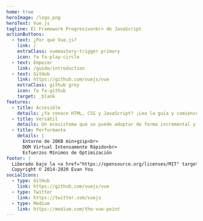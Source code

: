```yaml
---
home: true
heroImage: /logo.png
heroText: Vue.js
tagline: El Framework Progresivo<br> de JavaScript
actionButtons:
  - text: ¿Por qué Vue.js?
    link: /
    extraClass: vuemastery-trigger primary
    icon: fa fa-play-circle
  - text: Empezar
    link: /guide/introduction
  - text: GitHub
    link: https://github.com/vuejs/vue
    extraClass: github grey
    icon: fa fa-github
    target: _blank
features:
  - title: Accesible
    details: ¿Ya conoce HTML, CSS y JavaScript? ¡Lea la guía y comience a construir cosas en poco tiempo!
  - title: Versátil
    details: Un ecosistema que se puede adoptar de forma incremental y que se puede escalar entre una librería y un framework con todas las funciones.
  - title: Performante
    details: |
      Entorno de 20KB min+gzip<br>
      DOM Virtual Intensamente Rápido<br>
      Esfuerzos Mínimos de Optimización
footer: |
  Liberado bajo la <a href="https://opensource.org/licenses/MIT" target="_blank" rel="noopener">Licencia MIT</a><br>
  Copyright © 2014-2020 Evan You
socialIcons:
  - type: GitHub
    link: https://github.com/vuejs/vue
  - type: Twitter
    link: https://twitter.com/vuejs
  - type: Medium
    link: https://medium.com/the-vue-point
---
```


<common-vuemastery-video-modal/>
